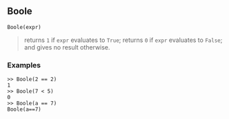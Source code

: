 ## Boole

``` 
Boole(expr)
``` 

> returns `1` if `expr` evaluates to `True`; returns `0` if `expr` evaluates to `False`; and gives no result otherwise.

### Examples
```   
>> Boole(2 == 2)    
1    
>> Boole(7 < 5)    
0    
>> Boole(a == 7)    
Boole(a==7) 
```